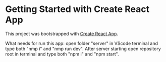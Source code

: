 # Getting Started with Create React App

This project was bootstrapped with [Create React App](https://github.com/facebook/create-react-app).

What needs for run this app: open folder "server" in VScode terminal and type both "nmp i" and "nmp run dev". 
After server starting open repository root in terminal and type both "npm i" and "npm start".
